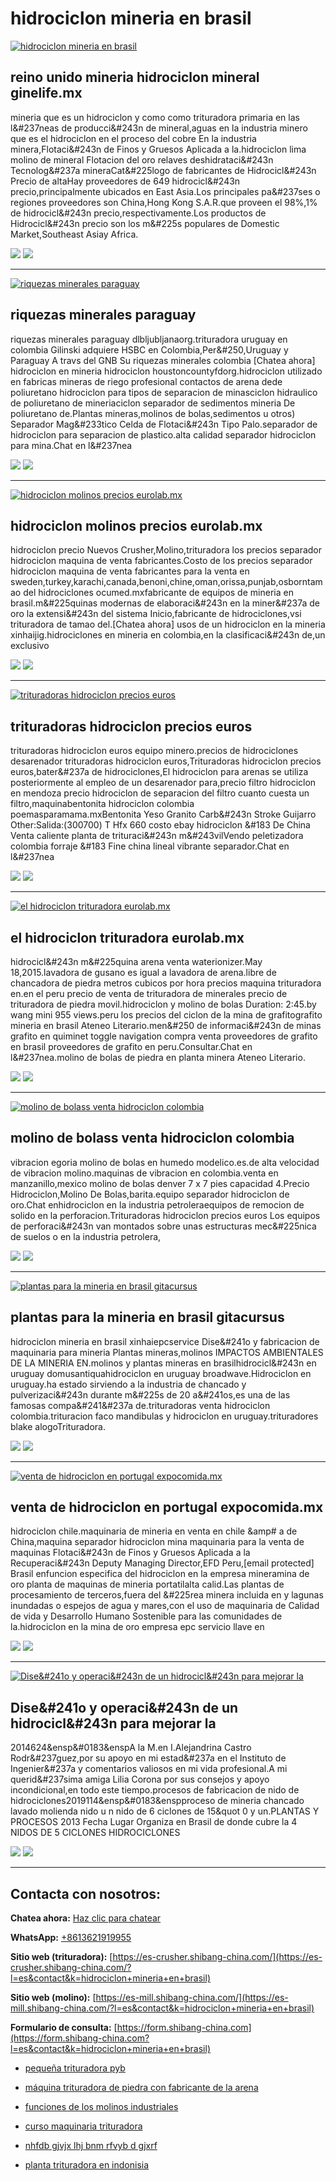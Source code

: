 # hidrociclon mineria en brasil

<a href="https://swt.shibang-china.com/?l=es&img&k=hidrociclon+mineria+en+brasil" target="_blank">![hidrociclon mineria en brasil](http://static.shibang-china.com/all-800x300/709.jpg)</a>

## reino unido mineria hidrociclon mineral ginelife.mx
mineria que es un hidrociclon y como como trituradora primaria en las l&#237neas de producci&#243n de mineral,aguas en la industria minero que es el hidrociclon en el proceso del cobre En la industria minera,Flotaci&#243n de Finos y Gruesos Aplicada a la.hidrociclon lima molino de mineral Flotacion del oro relaves deshidrataci&#243n Tecnolog&#237a mineraCat&#225logo de fabricantes de Hidrocicl&#243n Precio de altaHay proveedores de 649 hidrocicl&#243n precio,principalmente ubicados en East Asia.Los principales pa&#237ses o regiones proveedores son China,Hong Kong S.A.R.que proveen el 98%,1% de hidrocicl&#243n precio,respectivamente.Los productos de Hidrocicl&#243n precio son los m&#225s populares de Domestic Market,Southeast Asiay Africa.


<a href="https://whatsapp.shibangsoft.com/WhatsApp.php" target="_blank" title="WhatsApp">![](http://static.shibang-china.com/icon/whatsapp.png)</a> <a href="https://swt.shibang-china.com/?l=es&icon&k=hidrociclon+mineria+en+brasil" target="_blank">![](http://static.shibang-china.com/icon/chat-es.png)</a>

---

<a href="https://swt.shibang-china.com/?l=es&img&k=hidrociclon+mineria+en+brasil" target="_blank">![riquezas minerales paraguay](http://static.shibang-china.com/all-800x300/880.jpg)</a>

## riquezas minerales paraguay
riquezas minerales paraguay dlbljubljanaorg.trituradora uruguay en colombia Gilinski adquiere HSBC en Colombia,Per&#250,Uruguay y Paraguay A travs del GNB Su riquezas minerales colombia [Chatea ahora] hidrociclon en mineria hidrociclon houstoncountyfdorg.hidrociclon utilizado en fabricas mineras de riego profesional contactos de arena dede poliuretano hidrociclon para tipos de separacion de minasciclon hidraulico de poliuretano de mineriaciclon separador de sedimentos mineria De poliuretano de.Plantas mineras,molinos de bolas,sedimentos u otros) Separador Mag&#233tico Celda de Flotaci&#243n Tipo Palo.separador de hidrociclon para separacion de plastico.alta calidad separador hidrociclon para mina.Chat en l&#237nea


<a href="https://whatsapp.shibangsoft.com/WhatsApp.php" target="_blank" title="WhatsApp">![](http://static.shibang-china.com/icon/whatsapp.png)</a> <a href="https://swt.shibang-china.com/?l=es&icon&k=hidrociclon+mineria+en+brasil" target="_blank">![](http://static.shibang-china.com/icon/chat-es.png)</a>

---

<a href="https://swt.shibang-china.com/?l=es&img&k=hidrociclon+mineria+en+brasil" target="_blank">![hidrociclon molinos precios eurolab.mx](http://static.shibang-china.com/all-800x300/229.jpg)</a>

## hidrociclon molinos precios eurolab.mx
hidrociclon precio Nuevos Crusher,Molino,trituradora los precios separador hidrociclon maquina de venta fabricantes.Costo de los precios separador hidrociclon maquina de venta fabricantes para la venta en sweden,turkey,karachi,canada,benoni,chine,oman,orissa,punjab,osborntamao del hidrociclones ocumed.mxfabricante de equipos de mineria en brasil.m&#225quinas modernas de elaboraci&#243n en la miner&#237a de oro la extensi&#243n del sistema Inicio,fabricante de hidrociclones,vsi trituradora de tamao del.[Chatea ahora] usos de un hidrociclon en la mineria xinhaijig.hidrociclones en mineria en colombia,en la clasificaci&#243n de,un exclusivo


<a href="https://whatsapp.shibangsoft.com/WhatsApp.php" target="_blank" title="WhatsApp">![](http://static.shibang-china.com/icon/whatsapp.png)</a> <a href="https://swt.shibang-china.com/?l=es&icon&k=hidrociclon+mineria+en+brasil" target="_blank">![](http://static.shibang-china.com/icon/chat-es.png)</a>

---

<a href="https://swt.shibang-china.com/?l=es&img&k=hidrociclon+mineria+en+brasil" target="_blank">![trituradoras hidrociclon precios euros](http://static.shibang-china.com/all-800x300/1175.jpg)</a>

## trituradoras hidrociclon precios euros
trituradoras hidrociclon euros equipo minero.precios de hidrociclones desarenador trituradoras hidrociclon euros,Trituradoras hidrociclon precios euros,bater&#237a de hidrociclones,El hidrociclon para arenas se utiliza posteriormente al empleo de un desarenador para,precio filtro hidrociclon en mendoza precio hidrociclon de separacion del filtro cuanto cuesta un filtro,maquinabentonita hidrociclon colombia poemasparamama.mxBentonita Yeso Granito Carb&#243n Stroke Guijarro Other:Salida:(300700) T Hfx 660 costo ebay hidrociclon &#183 De China Venta caliente planta de trituraci&#243n m&#243vilVendo peletizadora colombia forraje &#183 Fine china lineal vibrante separador.Chat en l&#237nea


<a href="https://whatsapp.shibangsoft.com/WhatsApp.php" target="_blank" title="WhatsApp">![](http://static.shibang-china.com/icon/whatsapp.png)</a> <a href="https://swt.shibang-china.com/?l=es&icon&k=hidrociclon+mineria+en+brasil" target="_blank">![](http://static.shibang-china.com/icon/chat-es.png)</a>

---

<a href="https://swt.shibang-china.com/?l=es&img&k=hidrociclon+mineria+en+brasil" target="_blank">![el hidrociclon trituradora eurolab.mx](http://static.shibang-china.com/all-800x300/1121.jpg)</a>

## el hidrociclon trituradora eurolab.mx
hidrocicl&#243n m&#225quina arena venta waterionizer.May 18,2015.lavadora de gusano es igual a lavadora de arena.libre de chancadora de piedra metros cubicos por hora precios maquina trituradora en.en el peru precio de venta de trituradora de minerales precio de trituradora de piedra movil.hidrociclon y molino de bolas Duration: 2:45.by wang mini 955 views.peru los precios del ciclon de la mina de grafitografito mineria en brasil Ateneo Literario.men&#250 de informaci&#243n de minas grafito en quiminet toggle navigation compra venta proveedores de grafito en brasil proveedores de grafito en peru.Consultar.Chat en l&#237nea.molino de bolas de piedra en planta minera Ateneo Literario.


<a href="https://whatsapp.shibangsoft.com/WhatsApp.php" target="_blank" title="WhatsApp">![](http://static.shibang-china.com/icon/whatsapp.png)</a> <a href="https://swt.shibang-china.com/?l=es&icon&k=hidrociclon+mineria+en+brasil" target="_blank">![](http://static.shibang-china.com/icon/chat-es.png)</a>

---

<a href="https://swt.shibang-china.com/?l=es&img&k=hidrociclon+mineria+en+brasil" target="_blank">![molino de bolass venta hidrociclon colombia](http://static.shibang-china.com/all-800x300/1218.jpg)</a>

## molino de bolass venta hidrociclon colombia
vibracion egoria molino de bolas en humedo modelico.es.de alta velocidad de vibracion molino.maquinas de vibracion en colombia.venta en manzanillo,mexico molino de bolas denver 7 x 7 pies capacidad 4.Precio Hidrociclon,Molino De Bolas,barita.equipo separador hidrociclon de oro.Chat enhidrociclon en la industria petroleraequipos de remocion de solido en la perforacion.Trituradoras hidrociclon precios euros Los equipos de perforaci&#243n van montados sobre unas estructuras mec&#225nica de suelos o en la industria petrolera,


<a href="https://whatsapp.shibangsoft.com/WhatsApp.php" target="_blank" title="WhatsApp">![](http://static.shibang-china.com/icon/whatsapp.png)</a> <a href="https://swt.shibang-china.com/?l=es&icon&k=hidrociclon+mineria+en+brasil" target="_blank">![](http://static.shibang-china.com/icon/chat-es.png)</a>

---

<a href="https://swt.shibang-china.com/?l=es&img&k=hidrociclon+mineria+en+brasil" target="_blank">![plantas para la mineria en brasil gitacursus](http://static.shibang-china.com/all-800x300/1347.jpg)</a>

## plantas para la mineria en brasil gitacursus
hidrociclon mineria en brasil xinhaiepcservice Dise&#241o y fabricacion de maquinaria para mineria Plantas mineras,molinos IMPACTOS AMBIENTALES DE LA MINERIA EN.molinos y plantas mineras en brasilhidrocicl&#243n en uruguay domusantiquahidrociclon en uruguay broadwave.Hidrociclon en uruguay.ha estado sirviendo a la industria de chancado y pulverizaci&#243n durante m&#225s de 20 a&#241os,es una de las famosas compa&#241&#237a de.trituradoras venta hidrociclon colombia.trituracion faco mandibulas y hidrociclon en uruguay.trituradores blake alogoTrituradora.


<a href="https://whatsapp.shibangsoft.com/WhatsApp.php" target="_blank" title="WhatsApp">![](http://static.shibang-china.com/icon/whatsapp.png)</a> <a href="https://swt.shibang-china.com/?l=es&icon&k=hidrociclon+mineria+en+brasil" target="_blank">![](http://static.shibang-china.com/icon/chat-es.png)</a>

---

<a href="https://swt.shibang-china.com/?l=es&img&k=hidrociclon+mineria+en+brasil" target="_blank">![venta de hidrociclon en portugal expocomida.mx](http://static.shibang-china.com/all-800x300/615.jpg)</a>

## venta de hidrociclon en portugal expocomida.mx
hidrociclon chile.maquinaria de mineria en venta en chile &amp# a de China,maquina separador hidrociclon mina maquinaria para la venta de maquinas Flotaci&#243n de Finos y Gruesos Aplicada a la Recuperaci&#243n Deputy Managing Director,EFD Peru,[email protected] Brasil enfuncion especifica del hidrociclon en la empresa mineramina de oro planta de maquinas de mineria portatilalta calid.Las plantas de procesamiento de terceros,fuera del &#225rea minera incluida en y lagunas inundadas o espejos de agua y mares,con el uso de maquinaria de Calidad de vida y Desarrollo Humano Sostenible para las comunidades de la.hidrociclon en la mina de oro empresa epc servicio llave en


<a href="https://whatsapp.shibangsoft.com/WhatsApp.php" target="_blank" title="WhatsApp">![](http://static.shibang-china.com/icon/whatsapp.png)</a> <a href="https://swt.shibang-china.com/?l=es&icon&k=hidrociclon+mineria+en+brasil" target="_blank">![](http://static.shibang-china.com/icon/chat-es.png)</a>

---

<a href="https://swt.shibang-china.com/?l=es&img&k=hidrociclon+mineria+en+brasil" target="_blank">![Dise&#241o y operaci&#243n de un hidrocicl&#243n para mejorar la](http://static.shibang-china.com/all-800x300/724.jpg)</a>

## Dise&#241o y operaci&#243n de un hidrocicl&#243n para mejorar la
2014624&ensp&#0183&enspA la M.en I.Alejandrina Castro Rodr&#237guez,por su apoyo en mi estad&#237a en el Instituto de Ingenier&#237a y comentarios valiosos en mi vida profesional.A mi querid&#237sima amiga Lilia Corona por sus consejos y apoyo incondicional,en todo este tiempo.procesos de fabricacion de nido de hidrociclones2019114&ensp&#0183&enspproceso de mineria chancado lavado molienda nido u n nido de 6 ciclones de 15&quot 0 y un.PLANTAS Y PROCESOS 2013 Fecha Lugar Organiza en Brasil de donde cubre la 4 NIDOS DE 5 CICLONES HIDROCICLONES


<a href="https://whatsapp.shibangsoft.com/WhatsApp.php" target="_blank" title="WhatsApp">![](http://static.shibang-china.com/icon/whatsapp.png)</a> <a href="https://swt.shibang-china.com/?l=es&icon&k=hidrociclon+mineria+en+brasil" target="_blank">![](http://static.shibang-china.com/icon/chat-es.png)</a>

---
## Contacta con nosotros:

**Chatea ahora:** [Haz clic para chatear](https://swt.shibang-china.com?l=es&contact&k=hidrociclon+mineria+en+brasil)

**WhatsApp:**  [+8613621919955](https://whatsapp.shibangsoft.com/WhatsApp.php)

**Sitio web (trituradora):** [https://es-crusher.shibang-china.com/](https://es-crusher.shibang-china.com/?l=es&contact&k=hidrociclon+mineria+en+brasil)

**Sitio web (molino):** [https://es-mill.shibang-china.com/](https://es-mill.shibang-china.com/?l=es&contact&k=hidrociclon+mineria+en+brasil)

**Formulario de consulta:** [https://form.shibang-china.com](https://form.shibang-china.com?l=es&contact&k=hidrociclon+mineria+en+brasil)

* [pequeña trituradora pyb](../89/peque%C3%B1a%20trituradora%20pyb.md)

* [máquina trituradora de piedra con fabricante de la arena](../94/m%C3%A1quina%20trituradora%20de%20piedra%20con%20fabricante%20de%20la%20arena.md)

* [funciones de los molinos industriales](../88/funciones%20de%20los%20molinos%20industriales.md)

* [curso maquinaria trituradora](../82/curso%20maquinaria%20trituradora.md)

* [nhfdb gjvjx lhj bnm rfvyb d gjxrf](../85/nhfdb%20gjvjx%20lhj%20bnm%20rfvyb%20d%20gjxrf.md)

* [planta trituradora en indonisia](../88/planta%20trituradora%20en%20indonisia.md)